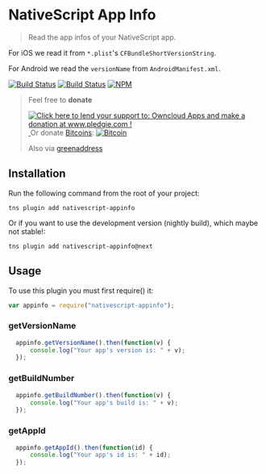 # NativeScript App Info

> Read the app infos of your NativeScript app.

For iOS we read it from `*.plist`'s `CFBundleShortVersionString`.

For Android we read the `versionName` from `AndroidManifest.xml`.

[![Build Status](https://travis-ci.org/hypery2k/nativescript-appinfo.svg?branch=master)](https://travis-ci.org/hypery2k/nativescript-appinfo)
[![Build Status](https://martinreinhardt-online.de/jenkins/buildStatus/icon?job=NPM/nativescript-appinfo/master)](https://martinreinhardt-online.de/jenkins/job/NPM/job/nativescript-appinfo/job/master/)
[![NPM](https://nodei.co/npm/nativescript-appinfo.png?downloads=true&downloadRank=true&stars=true)](https://nodei.co/npm/nativescript-appinfo/)

> Feel free to **donate**
>
> <a href='http://www.pledgie.com/campaigns/25442'><img alt='Click here to lend your support to: Owncloud Apps and make a donation at www.pledgie.com !' src='http://www.pledgie.com/campaigns/23447.png?skin_name=chrome' border='0' /></a>
> <a target="_blank" href="https://www.paypal.com/cgi-bin/webscr?cmd=_s-xclick&hosted_button_id=AGPGLZYNV6Y5S">
> <img alt="" border="0" src="https://www.paypalobjects.com/de_DE/DE/i/btn/btn_donateCC_LG.gif"/>
> </img></a>
> Or donate [Bitcoins](bitcoin:3NKtxw1SRYgess5ev4Ri54GekoAgkR213D):
> [![Bitcoin](https://martinreinhardt-online.de/bitcoin.png)](bitcoin:3NKtxw1SRYgess5ev4Ri54GekoAgkR213D)
>
> Also via [greenaddress](https://greenaddress.it/pay/GA3ZPfh7As3Gc2oP6pQ1njxMij88u/)


## Installation
Run the following command from the root of your project:

```
tns plugin add nativescript-appinfo
```
Or if you want to use the development version (nightly build), which maybe not stable!:

```
tns plugin add nativescript-appinfo@next
```

## Usage

To use this plugin you must first require() it:

```js
var appinfo = require("nativescript-appinfo");
```

### getVersionName

```js
  appinfo.getVersionName().then(function(v) {
      console.log("Your app's version is: " + v);
  });
```
### getBuildNumber

```js
  appinfo.getBuildNumber().then(function(v) {
      console.log("Your app's build is: " + v);
  });
```

### getAppId

```js
  appinfo.getAppId().then(function(id) {
      console.log("Your app's id is: " + id);
  });
```
